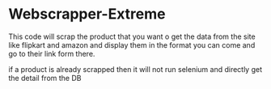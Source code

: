 # Webscrapper-Extreme

This code will scrap the product that you want o get the data from the site like flipkart and amazon and display them in the format you can come and 
go to their link form there.

if a product is already scrapped then it will not run selenium and directly get the detail from the DB
